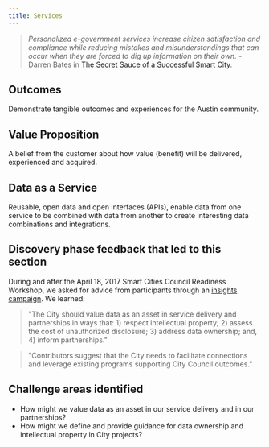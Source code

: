 ```yaml
---
title: Services
---
```


> *Personalized e-government services increase citizen satisfaction and compliance while reducing mistakes and misunderstandings that can occur when they are forced to dig up information on their own.* - Darren Bates in [The Secret Sauce of a Successful Smart City](https://austinstartups.com/the-secret-sauce-of-a-successful-smart-city-2b4967f70f71).

## Outcomes

Demonstrate tangible outcomes and experiences for the Austin community.

## Value Proposition

A belief from the customer about how value (benefit) will be delivered, experienced and acquired.

## Data as a Service

Reusable, open data and open interfaces (APIs), enable data from one service to be combined with data from another to create interesting data combinations and integrations.

## Discovery phase feedback that led to this section

During and after the April 18, 2017 Smart Cities Council Readiness Workshop, we asked for advice from participants through an [insights campaign](http://insights.austintexas.gov/Austin/1001/insights). We learned:

> "The City should value data as an asset in service delivery and partnerships in ways that: 1) respect intellectual property; 2) assess the cost of unauthorized disclosure; 3) address data ownership; and, 4) inform partnerships."

> "Contributors suggest that the City needs to facilitate connections and leverage existing programs supporting City Council outcomes."

## Challenge areas identified

* How might we value data as an asset in our service delivery and in our partnerships?
* How might we define and provide guidance for data ownership and intellectual property in City projects?

